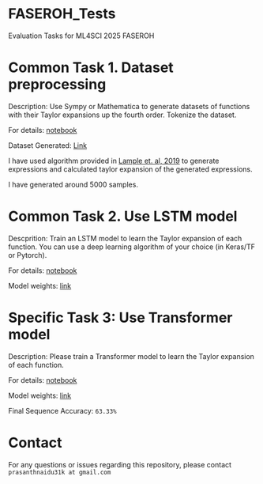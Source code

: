 # FASEROH_Tests
Evaluation Tasks for ML4SCI 2025 FASEROH 

# Common Task 1. Dataset preprocessing 

Description: Use Sympy or Mathematica to generate datasets of functions with their Taylor expansions up the fourth order. Tokenize the dataset.

For details: [notebook](Data_Generation_Task_1.ipynb)

Dataset Generated: [Link](final_data_4999.csv)

I have used algorithm provided in [Lample et. al, 2019](https://arxiv.org/abs/1912.01412) to generate expressions and calculated taylor expansion of the generated expressions.

I have generated around 5000 samples.

# Common Task 2. Use LSTM model

Descprition: Train an LSTM model to learn the Taylor expansion of each function.
You can use a deep learning algorithm of your choice (in Keras/TF or Pytorch).

For details: [notebook](./LSTM.ipynb)

Model weights: [link](./model_weights/LSTM_checkpoint.pth)

# Specific Task 3: Use Transformer model
Description: Please train a Transformer  model to learn the Taylor expansion of each function.

For details: [notebook](Transformer.ipynb)

Model weights: [link](./model_weights/Transformer_checkpoint.pth)

Final Sequence Accuracy: `63.33%`

# Contact

For any questions or issues regarding this repository, please contact `prasanthnaidu31k at gmail.com`

